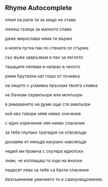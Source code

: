 
## Rhyme Autocomplete

плюя на рапа ти за нищо не става

лижеш газяци за малкото слава 

даже мирослава няма ти върже

а моята путка пак по стената се стърже

със въже завръзвам я пак за леглото

ташаците лепвам и напрао в челото

рими брутални кат гошо от почивка

на лицето с усмивка пръскам твоята сливка

не бачкам сервитьори или монтьори

в римуването на думи още сте аматьори

кой кво говори няяя нивко значение

с едно изречение няя никво спасение

за тебе глупако трагедия си отвсякъде

долавям от някъде насрано навсякъде

недей ми брамча с скутера идиотски

знам, че изплащаш го още на вноски

педесет лева за тебе са бахти спасение

безсъмнение умението ти е самоунищожение.


